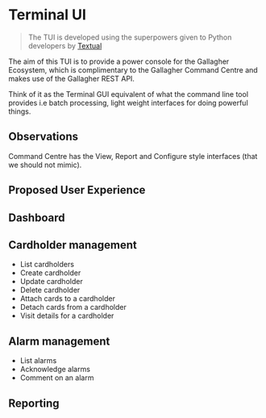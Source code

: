 # Terminal UI

> The TUI is developed using the superpowers given to Python developers by [Textual](https://textual.textualize.io)

The aim of this TUI is to provide a power console for the Gallagher Ecosystem, which is complimentary to the Gallagher Command Centre and makes use of the Gallagher REST API.

Think of it as the Terminal GUI equivalent of what the command line tool provides i.e batch processing, light weight interfaces for doing powerful things.

## Observations

Command Centre has the View, Report and Configure style interfaces (that we should not mimic).

## Proposed User Experience

## Dashboard

## Cardholder management

- List cardholders
- Create cardholder
- Update cardholder
- Delete cardholder
- Attach cards to a cardholder
- Detach cards from a cardholder
- Visit details for a cardholder

## Alarm management

- List alarms
- Acknowledge alarms
- Comment on an alarm

## Reporting
